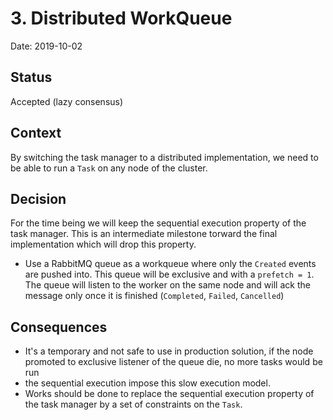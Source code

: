 # 3. Distributed WorkQueue

Date: 2019-10-02

## Status

Accepted (lazy consensus)

## Context

By switching the task manager to a distributed implementation, we need to be able to run a `Task` on any node of the cluster.

## Decision
  For the time being we will keep the sequential execution property of the task manager.
  This is an intermediate milestone torward the final implementation which will drop this property.

 * Use a RabbitMQ queue as a workqueue where only the `Created` events are pushed into.
   This queue will be exclusive and with a `prefetch = 1`.
   The queue will listen to the worker on the same node and will ack the message only once it is finished (`Completed`, `Failed`, `Cancelled`)

## Consequences

 * It's a temporary and not safe to use in production solution, if the node promoted to exclusive listener of the queue die, no more tasks would be run
 * the sequential execution impose this slow execution model.
 * Works should be done to replace the sequential execution property of the task manager by a set of constraints on the `Task`.

